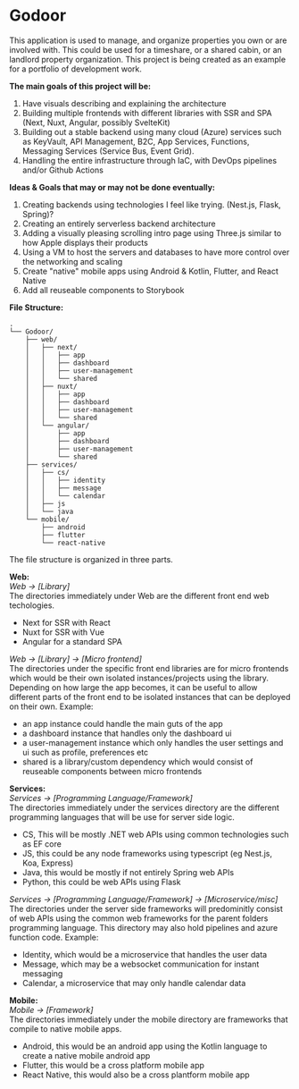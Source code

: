 # Godoor
This application is used to manage, and organize properties you own or are involved with.  This could be used for a timeshare, or a shared cabin, or an landlord property organization. This project is being created as an example for a portfolio of development work. 

**The main goals of this project will be:**
1. Have visuals describing and explaining the architecture
2. Building multiple frontends with different libraries with SSR and SPA (Next, Nuxt, Angular, possibly SvelteKit)
3. Building out a stable backend using many cloud (Azure) services such as KeyVault, API Management, B2C, App Services, Functions, Messaging Services (Service Bus, Event Grid).
4. Handling the entire infrastructure through IaC, with DevOps pipelines and/or Github Actions

**Ideas & Goals that may or may not be done eventually:**
1. Creating backends using technologies I feel like trying. (Nest.js, Flask, Spring)?
2. Creating an entirely serverless backend architecture
3. Adding a visually pleasing scrolling intro page using Three.js similar to how Apple displays their products
4. Using a VM to host the servers and databases to have more control over the networking and scaling
5. Create "native" mobile apps using Android & Kotlin, Flutter, and React Native
6. Add all reuseable components to Storybook

**File Structure:**

```
.
└── Godoor/
    ├── web/
    │   ├── next/
    │   │   ├── app
    │   │   ├── dashboard
    │   │   ├── user-management
    │   │   └── shared
    │   ├── nuxt/
    │   │   ├── app
    │   │   ├── dashboard
    │   │   ├── user-management
    │   │   └── shared
    │   └── angular/
    │       ├── app
    │       ├── dashboard
    │       ├── user-management
    │       └── shared
    ├── services/
    │   ├── cs/
    │   │   ├── identity
    │   │   ├── message
    │   │   └── calendar
    │   ├── js
    │   └── java
    └── mobile/
        ├── android
        ├── flutter
        └── react-native
  ```
The file structure is organized in three parts.  
  
**Web:**  
*Web -> [Library]*  
The directories immediately under Web are the different front end web techologies.
  - Next for SSR with React
  - Nuxt for SSR with Vue
  - Angular for a standard SPA  

*Web -> [Library] -> [Micro frontend]*  
The directories under the specific front end libraries are for micro frontends which would be their own isolated instances/projects using the library.  Depending on how large the app becomes, it can be useful to allow different parts of the front end to be isolated instances that can be deployed on their own.  Example:
  - an app instance could handle the main guts of the app
  - a dashboard instance that handles only the dashboard ui
  - a user-management instance which only handles the user settings and ui such as profile, preferences etc 
  - shared is a library/custom dependency which would consist of reuseable components between micro frontends

**Services:**  
*Services -> [Programming Language/Framework]*  
The directories immediately under the services directory are the different programming languages that will be use for server side logic.
  - CS, This will be mostly .NET web APIs using common technologies such as EF core
  - JS, this could be any node frameworks using typescript (eg Nest.js, Koa, Express)
  - Java, this would be mostly if not entirely Spring web APIs
  - Python, this could be web APIs using Flask  
 
 *Services -> [Programming Language/Framework] -> [Microservice/misc]*  
 The directories under the server side frameworks will predominitly consist of web APIs using the common web frameworks for the parent folders programming language.  This directory may also hold pipelines and azure function code. Example:
  - Identity, which would be a microservice that handles the user data
  - Message, which may be a websocket communication for instant messaging
  - Calendar, a microservice that may only handle calendar data  


 **Mobile:**  
 *Mobile -> [Framework]*  
 The directories immediately under the mobile directory are frameworks that compile to native mobile apps.
  - Android, this would be an android app using the Kotlin language to create a native mobile android app
  - Flutter, this would be a cross platform mobile app
  - React Native, this would also be a cross plantform mobile app
